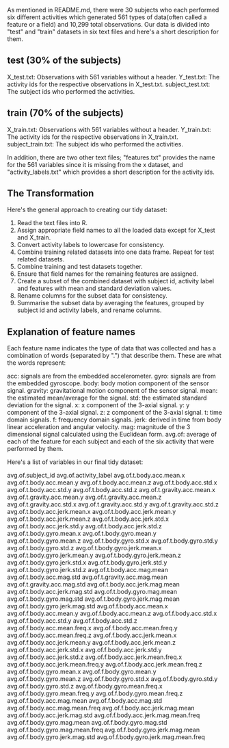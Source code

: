 As mentioned in README.md, there were 30 subjects who each performed six different activities which generated 561 types of data(often called a feature or a field) and 10,299 total observations. Our data is divided into "test" and "train" datasets in six text files and here's a short description for them.

test (30% of the subjects)
--------------------------
X_test.txt: Observations with 561 variables without a header.
Y_test.txt: The activity ids for the respective observations in X_test.txt.
subject_test.txt: The subject ids who performed the activities.

train (70% of the subjects)
--------------------------
X_train.txt: Observations with 561 variables without a header.
Y_train.txt: The activity ids for the respective observations in X_train.txt.
subject_train.txt: The subject ids who performed the activities.

In addition, there are two other text files; "features.txt" provides the name for the 561 variables since it is missing from the x dataset, and "activity_labels.txt" which provides a short description for the activity ids.

The Transformation
------------------
Here's the general approach to creating our tidy dataset:

1. Read the text files into R.
2. Assign appropriate field names to all the loaded data except for X_test and X_train.
3. Convert activity labels to lowercase for consistency.
4. Combine training related datasets into one data frame. Repeat for test related datasets.
5. Combine training and test datasets together.
6. Ensure that field names for the remaining features are assigned.
7. Create a subset of the combined dataset with subject id, activity label and features with mean and standard deviation values.
8. Rename columns for the subset data for consistency.
9. Summarise the subset data by averaging the features, grouped by subject id and activity labels, and rename columns.

Explanation of feature names
----------------------------

Each feature name indicates the type of data that was collected and has a combination of words (separated by ".") that describe them. These are what the words represent:

acc: signals are from the embedded accelerometer.
gyro: signals are from the embedded gyroscope.
body: body motion component of the sensor signal.
gravity: gravitational motion component of the sensor signal.
mean: the estimated mean/average for the signal.
std: the estimated standard deviation for the signal.
x: x component of the 3-axial signal.
y: y component of the 3-axial signal.
z: z component of the 3-axial signal.
t: time domain signals.
f: frequency domain signals.
jerk: derived in time from body linear acceleration and angular velocity.
mag: magnitude of the 3 dimensional signal calculated using the Euclidean form.
avg.of: average of each of the feature for each subject and each of the six activity that were performed by them.

Here's a list of variables in our final tidy dataset:

avg.of.subject_id
avg.of.activity_label
avg.of.t.body.acc.mean.x
avg.of.t.body.acc.mean.y
avg.of.t.body.acc.mean.z
avg.of.t.body.acc.std.x
avg.of.t.body.acc.std.y
avg.of.t.body.acc.std.z
avg.of.t.gravity.acc.mean.x
avg.of.t.gravity.acc.mean.y
avg.of.t.gravity.acc.mean.z
avg.of.t.gravity.acc.std.x
avg.of.t.gravity.acc.std.y
avg.of.t.gravity.acc.std.z
avg.of.t.body.acc.jerk.mean.x
avg.of.t.body.acc.jerk.mean.y
avg.of.t.body.acc.jerk.mean.z
avg.of.t.body.acc.jerk.std.x
avg.of.t.body.acc.jerk.std.y
avg.of.t.body.acc.jerk.std.z
avg.of.t.body.gyro.mean.x
avg.of.t.body.gyro.mean.y
avg.of.t.body.gyro.mean.z
avg.of.t.body.gyro.std.x
avg.of.t.body.gyro.std.y
avg.of.t.body.gyro.std.z
avg.of.t.body.gyro.jerk.mean.x
avg.of.t.body.gyro.jerk.mean.y
avg.of.t.body.gyro.jerk.mean.z
avg.of.t.body.gyro.jerk.std.x
avg.of.t.body.gyro.jerk.std.y
avg.of.t.body.gyro.jerk.std.z
avg.of.t.body.acc.mag.mean
avg.of.t.body.acc.mag.std
avg.of.t.gravity.acc.mag.mean
avg.of.t.gravity.acc.mag.std
avg.of.t.body.acc.jerk.mag.mean
avg.of.t.body.acc.jerk.mag.std
avg.of.t.body.gyro.mag.mean
avg.of.t.body.gyro.mag.std
avg.of.t.body.gyro.jerk.mag.mean
avg.of.t.body.gyro.jerk.mag.std
avg.of.f.body.acc.mean.x
avg.of.f.body.acc.mean.y
avg.of.f.body.acc.mean.z
avg.of.f.body.acc.std.x
avg.of.f.body.acc.std.y
avg.of.f.body.acc.std.z
avg.of.f.body.acc.mean.freq.x
avg.of.f.body.acc.mean.freq.y
avg.of.f.body.acc.mean.freq.z
avg.of.f.body.acc.jerk.mean.x
avg.of.f.body.acc.jerk.mean.y
avg.of.f.body.acc.jerk.mean.z
avg.of.f.body.acc.jerk.std.x
avg.of.f.body.acc.jerk.std.y
avg.of.f.body.acc.jerk.std.z
avg.of.f.body.acc.jerk.mean.freq.x
avg.of.f.body.acc.jerk.mean.freq.y
avg.of.f.body.acc.jerk.mean.freq.z
avg.of.f.body.gyro.mean.x
avg.of.f.body.gyro.mean.y
avg.of.f.body.gyro.mean.z
avg.of.f.body.gyro.std.x
avg.of.f.body.gyro.std.y
avg.of.f.body.gyro.std.z
avg.of.f.body.gyro.mean.freq.x
avg.of.f.body.gyro.mean.freq.y
avg.of.f.body.gyro.mean.freq.z
avg.of.f.body.acc.mag.mean
avg.of.f.body.acc.mag.std
avg.of.f.body.acc.mag.mean.freq
avg.of.f.body.acc.jerk.mag.mean
avg.of.f.body.acc.jerk.mag.std
avg.of.f.body.acc.jerk.mag.mean.freq
avg.of.f.body.gyro.mag.mean
avg.of.f.body.gyro.mag.std
avg.of.f.body.gyro.mag.mean.freq
avg.of.f.body.gyro.jerk.mag.mean
avg.of.f.body.gyro.jerk.mag.std
avg.of.f.body.gyro.jerk.mag.mean.freq